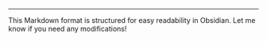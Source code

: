 
---

This Markdown format is structured for easy readability in Obsidian. Let me know if you need any modifications!  

